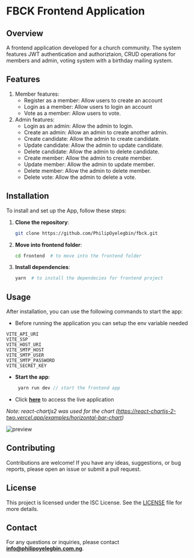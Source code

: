 # FBCK Frontend Application

## Overview

A frontend application developed for a church community. The system features JWT authentication and authoriztaion, CRUD operations for members and admin, voting system with a birthday mailing system.

## Features

1. Member features:
   - Register as a member: Allow users to create an account
   - Login as a member: Allow users to login an account
   - Vote as a member: Allow users to vote.
2. Admin features:
   - Login as an admin: Allow the admin to login.
   - Create an admin: Allow an admin to create another admin.
   - Create candidate: Allow the admin to create candidate.
   - Update candidate: Allow the admin to update candidate.
   - Delete candidate: Allow the admin to delete candidate.
   - Create member: Allow the admin to create member.
   - Update member: Allow the admin to update member.
   - Delete member: Allow the admin to delete member.
   - Delete vote: Allow the admin to delete a vote.

## Installation

To install and set up the App, follow these steps:

1. **Clone the repository**:

   ```bash
   git clone https://github.com/PhilipOyelegbin/fbck.git
   ```

2. **Move into frontend folder**:
   ```bash
   cd frontend  # to move into the frontend folder
   ```
3. **Install dependencies**:
   ```bash
   yarn  # to install the dependecies for frontend project
   ```

## Usage

After installation, you can use the following commands to start the app:

- Before running the application you can setup the env variable needed

```
VITE_API_URI
VITE_SSP
VITE_HOST_URI
VITE_SMTP_HOST
VITE_SMTP_USER
VITE_SMTP_PASSWORD
VITE_SECRET_KEY
```

- **Start the app**:

  ```javascript
   yarn run dev // start the frontend app
  ```

- Click **[here](https://fbck.vercel.app)** to access the live application

_Note: react-chartjs2 was used for the chart (https://react-chartjs-2-two.vercel.app/examples/horizontal-bar-chart)_

![preview](./preview.png)

## Contributing

Contributions are welcome! If you have any ideas, suggestions, or bug reports, please open an issue or submit a pull request.

## License

This project is licensed under the ISC License. See the [LICENSE](LICENSE) file for more details.

## Contact

For any questions or inquiries, please contact **[info@philipoyelegbin.com.ng](mailto:info@philipoyelegbin.com.ng)**.
